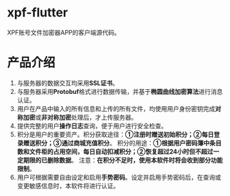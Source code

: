 # xpf-flutter
XPF账号文件加密器APP的客户端源代码。

# 产品介绍
1. 与服务器的数据交互均采用**SSL证书**。
2. 与服务器采用**Protobuf**格式进行数据传输，并基于**椭圆曲线加密算法**进行消息认证。
3. 用户在产品中输入的所有信息和上传的所有文件，均使用用户身份密钥完成**对称加密**或**非对称加密**处理后，才上传服务器。
4. 提供完整的用户**操作日志**查询，便于用户进行安全检查。
5. 积分是用户的重要资产。积分获取途径：**①注册时赠送初始积分；②每日登录赠送积分；③通过商城充值积分**。
积分的用途：**①根据用户密码簿中条目数和文件柜的占用空间，每日自动扣减积分；②恢复超过24小时但不超过一定期限的已删除数据**。
注意：**在积分不足时，使用本软件时将会收到部分功能限制**。
6. 用户可根据需要自由设定和启用**手势密码**。设定并启用手势密码后，在查询或变更敏感信息时，本软件将进行认证。
